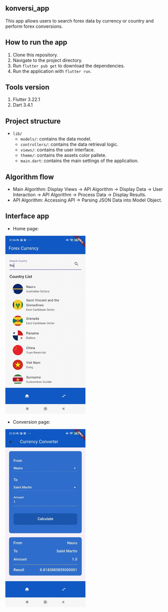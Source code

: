 ## konversi_app

This app allows users to search forex data by currency or country and perform forex conversions.

## How to run the app

1. Clone this repository.
2. Navigate to the project directory.
3. Run `flutter pub get` to download the dependencies.
4. Run the application with `flutter run`.

## Tools version

1. Flutter 3.22.1
2. Dart 3.4.1

## Project structure

- `lib/`
  - `models/`: contains the data model.
  - `controllers/`: contains the data retrieval logic.
  - `views/`: contains the user interface.
  - `theme/`: contains the assets color pallete.
  - `main.dart`: contains the main settings of the application.

## Algorithm flow

- Main Algorithm: Display Views -> API Algorithm -> Display Data -> User Interaction -> API Algorithm -> Process Data -> Display Results.
- API Algorithm: Accessing API -> Parsing JSON Data into Model Object.

## Interface app

- Home page:
<img src="https://github.com/novendra27/konversi_app/blob/main/screenshots/home_page_screenshot.jpg" alt="Home page" width="250"/>

- Conversion page:
<img src="https://github.com/novendra27/konversi_app/blob/main/screenshots/conversion_page_screenshot.jpg" alt="Home page" width="250"/>
